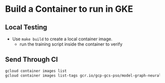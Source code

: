 # Build a Container to run in GKE

## Local Testing

- Use `make build` to create a local container image.
  - run the training script inside the container to verify

## Send Through CI

```sh
gcloud container images list
gcloud container images list-tags gcr.io/gcp-gcs-pso/model-graph-neural-net
```

